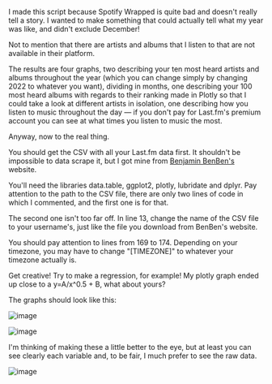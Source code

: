 <p>I made this script because Spotify Wrapped is quite bad and doesn't really tell a story. I wanted to make something that could actually tell what my year was like, and didn't exclude December!<p>

<p>Not to mention that there are artists and albums that I listen to that are not available in their platform.</p>

<p>The results are four graphs, two describing your ten most heard artists and albums throughout the year (which you can change simply by changing 2022 to whatever you want), dividing in months, one describing your 100 most heard albums with regards to their ranking made in Plotly so that I could take a look at different artists in isolation, one describing how you listen to music throughout the day &#8212 if you don't pay for Last.fm's premium account you can see at what times you listen to music the most.</p>

<p>Anyway, now to the real thing.</p>

<p>You should get the CSV with all your Last.fm data first. It shouldn't be impossible to data scrape it, but I got mine from <a href="https://benjaminbenben.com/lastfm-to-csv/">Benjamin BenBen's</a> website. </p>

</p>You'll need the libraries data.table, ggplot2, plotly, lubridate and dplyr. Pay attention to the path to the CSV file, there are only two lines of code in which I commented, and the first one is for that.</p>

<p>The second one isn't too far off. In line 13, change the name of the CSV file to your username's, just like the file you download from BenBen's website.</p>

<p>You should pay attention to lines from 169 to 174. Depending on your timezone, you may have to change "[TIMEZONE]" to whatever your timezone actually is.</p>

<p>Get creative! Try to make a regression, for example! My plotly graph ended up close to a y=A/x^0.5 + B, what about yours?</p>

The graphs should look like this:

![image](https://github.com/edramoscm/lastfm-graphs/assets/67239361/5846fb31-c8bf-48cf-9ea4-b8016c6107db)

![image](https://github.com/edramoscm/lastfm-graphs/assets/67239361/dd09cc6f-18e7-4ebe-8837-b56d5af8289d)

I'm thinking of making these a little better to the eye, but at least you can see clearly each variable and, to be fair, I much prefer to see the raw data.

![image](https://github.com/edramoscm/lastfm-graphs/assets/67239361/f478a193-f52d-48ec-986b-1cd2be97f719)
